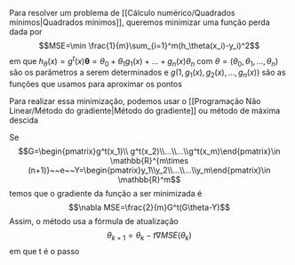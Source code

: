 Para resolver um problema de [[Cálculo numérico/Quadrados mínimos|Quadrados mínimos]], queremos minimizar uma função perda dada por $$MSE=\min \frac{1}{m}\sum_{i=1}^m(h_\theta(x_i)-y_i)^2$$
em que $h_\theta(x)=g^t(x)\mathbf{\theta}=\theta_0+\theta_1g_1(x)+...+g_n(x)\theta_n$ com 
$\theta = (\theta_0,\theta_1,...,\theta_n)$ são os parâmetros a serem determinados e $g(1,g_1(x),g_2(x),...,g_n(x))$ são as funções que usamos para aproximar os pontos

Para realizar essa minimização, podemos usar o [[Programação Não Linear/Método do gradiente|Método do gradiente]] ou método de máxima descida

Se $$G=\begin{pmatrix}g^t(x_1)\\ g^t(x_2)\\...\\...\\g^t(x_m)\end{pmatrix}\in \mathbb{R}^{m\times (n+1)}~~e~~Y=\begin{pmatrix}y_1\\y_2\\...\\...\\y_m\end{pmatrix}\in \mathbb{R}^m$$
temos que o gradiente da função a ser minimizada é 
$$\nabla MSE=\frac{2}{m}G^t(G\theta-Y)$$
Assim, o método usa a fórmula de atualização
$$\theta_{k+1}=\theta_k-t\nabla MSE(\theta_k)$$
em que t é o passo